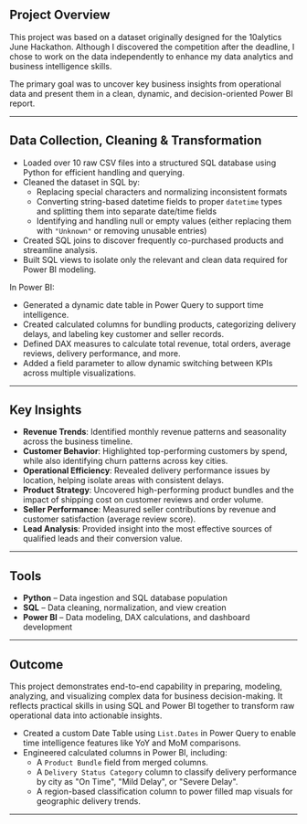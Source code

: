 ## Project Overview

This project was based on a dataset originally designed for the 10alytics June Hackathon. Although I discovered the competition after the deadline, I chose to work on the data independently to enhance my data analytics and business intelligence skills.

The primary goal was to uncover key business insights from operational data and present them in a clean, dynamic, and decision-oriented Power BI report.

---

## Data Collection, Cleaning & Transformation

- Loaded over 10 raw CSV files into a structured SQL database using Python for efficient handling and querying.
- Cleaned the dataset in SQL by:
  - Replacing special characters and normalizing inconsistent formats
  - Converting string-based datetime fields to proper `datetime` types and splitting them into separate date/time fields
  - Identifying and handling null or empty values (either replacing them with `"Unknown"` or removing unusable entries)
- Created SQL joins to discover frequently co-purchased products and streamline analysis.
- Built SQL views to isolate only the relevant and clean data required for Power BI modeling.

In Power BI:
- Generated a dynamic date table in Power Query to support time intelligence.
- Created calculated columns for bundling products, categorizing delivery delays, and labeling key customer and seller records.
- Defined DAX measures to calculate total revenue, total orders, average reviews, delivery performance, and more.
- Added a field parameter to allow dynamic switching between KPIs across multiple visualizations.

---

## Key Insights

- **Revenue Trends**: Identified monthly revenue patterns and seasonality across the business timeline.
- **Customer Behavior**: Highlighted top-performing customers by spend, while also identifying churn patterns across key cities.
- **Operational Efficiency**: Revealed delivery performance issues by location, helping isolate areas with consistent delays.
- **Product Strategy**: Uncovered high-performing product bundles and the impact of shipping cost on customer reviews and order volume.
- **Seller Performance**: Measured seller contributions by revenue and customer satisfaction (average review score).
- **Lead Analysis**: Provided insight into the most effective sources of qualified leads and their conversion value.

---

## Tools

- **Python** – Data ingestion and SQL database population  
- **SQL** – Data cleaning, normalization, and view creation  
- **Power BI** – Data modeling, DAX calculations, and dashboard development

---

## Outcome

This project demonstrates end-to-end capability in preparing, modeling, analyzing, and visualizing complex data for business decision-making. It reflects practical skills in using SQL and Power BI together to transform raw operational data into actionable insights.


  - Created a custom Date Table using `List.Dates` in Power Query to enable time intelligence features like YoY and MoM comparisons.  
  - Engineered calculated columns in Power BI, including:
    - A `Product Bundle` field from merged columns.
    - A `Delivery Status Category` column to classify delivery performance by city as "On Time", "Mild Delay", or "Severe Delay".
    - A region-based classification column to power filled map visuals for geographic delivery trends.

---

